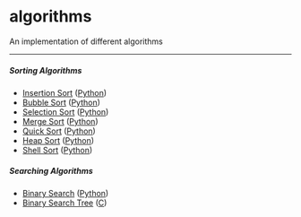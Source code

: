 algorithms
==========

An implementation of different algorithms

---

##### Sorting Algorithms
* [Insertion Sort](http://en.wikipedia.org/wiki/Insertion_sort) ([Python][sort.py])
* [Bubble Sort](http://en.wikipedia.org/wiki/Bubble_sort) ([Python][sort.py])
* [Selection Sort](http://en.wikipedia.org/wiki/Selection_sort) ([Python][sort.py])
* [Merge Sort](http://en.wikipedia.org/wiki/Merge_sort) ([Python][sort.py])
* [Quick Sort](http://en.wikipedia.org/wiki/Quicksort) ([Python][sort.py])
* [Heap Sort](http://en.wikipedia.org/wiki/Heapsort) ([Python][sort.py])
* [Shell Sort](http://en.wikipedia.org/wiki/Shell_sort) ([Python][sort.py])

[sort.py]: https://github.com/zhoulike/algorithms/blob/master/sort/python/sort.py

##### Searching Algorithms
* [Binary Search](http://en.wikipedia.org/wiki/Binary_search_algorithm) ([Python][binary_search.py])
* [Binary Search Tree](http://en.wikipedia.org/wiki/Binary_search_tree) ([C][bs_tree.c])

[binary_search.py]: https://github.com/zhoulike/algorithms/blob/master/search/python/binary_search.py
[bs_tree.c]: https://github.com/zhoulike/algorithms/blob/master/search/c/bs_tree/bs_tree.c